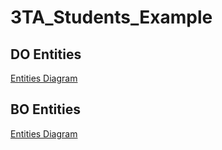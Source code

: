 # 3TA_Students_Example

## DO Entities 
[Entities Diagram](https://dbdiagram.io/d/637f610dc9abfc611174fd9c)

## BO Entities 
[Entities Diagram](https://dbdiagram.io/d/6397385b99cb1f3b55a0d5a2)

